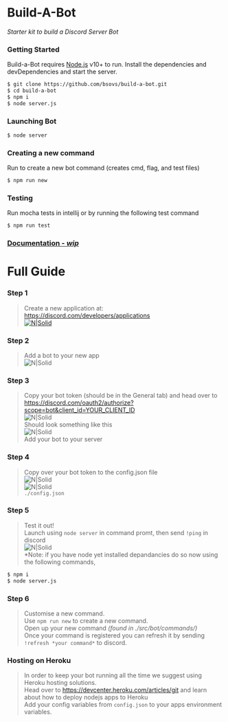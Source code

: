 # Build-A-Bot
*Starter kit to build a Discord Server Bot*

### Getting Started

Build-a-Bot requires [Node.js](https://nodejs.org/) v10+ to run.
Install the dependencies and devDependencies and start the server.

```sh
$ git clone https://github.com/bsovs/build-a-bot.git
$ cd build-a-bot
$ npm i
$ node server.js
```
### Launching Bot
```sh
$ node server
```

### Creating a new command
Run to create a new bot command (creates cmd, flag, and test files)
```sh
$ npm run new
```

### Testing
Run mocha tests in intellij or by running the following test command
```sh
$ npm run test
```

### [Documentation - *wip*](https://github.com/bsovs/build-a-bot/tree/master/src#docs---wip)

# Full Guide
### Step 1
> Create a new application at: \
> https://discord.com/developers/applications \
> [![N|Solid](https://cdn.discordapp.com/attachments/766804341439856673/774813483488641074/unknown.png)](https://discord.com/developers/applications)
### Step 2
> Add a bot to your new app \
> ![N|Solid](https://cdn.discordapp.com/attachments/766804341439856673/774814312781840394/unknown.png)
### Step 3
> Copy your bot token (should be in the General tab) and head over to \
> https://discord.com/oauth2/authorize?scope=bot&client_id=YOUR_CLIENT_ID \
> ![N|Solid](https://cdn.discordapp.com/attachments/766804341439856673/774815879317159956/unknown.png) \
> Should look something like this\
> ![N|Solid](https://cdn.discordapp.com/attachments/766804341439856673/774815592581431357/unknown.png) \
> Add your bot to your server
### Step 4
> Copy over your bot token to the config.json file \
> ![N|Solid](https://cdn.discordapp.com/attachments/766804341439856673/774814817156071434/unknown.png) \
> ![N|Solid](https://cdn.discordapp.com/attachments/766804341439856673/774816681242525776/unknown.png) \
> `./config.json`
### Step 5
> Test it out!  \
> Launch using ```node server``` in command promt, then send `!ping` in discord \
> ![N|Solid](https://cdn.discordapp.com/attachments/766804341439856673/774818702004322304/unknown.png) \
> *Note: if you have node yet installed depandancies do so now using the following commands,
```sh
$ npm i
$ node server.js
```
### Step 6
> Customise a new command.  \
> Use ``` npm run new ``` to create a new command. \
> Open up your new command *(found in ./src/bot/commands/)* \
> Once your command is registered you can refresh it by sending ```!refresh *your command*``` to discord.
### Hosting on Heroku
> In order to keep your bot running all the time we suggest using Heroku hosting solutions. \
> Head over to https://devcenter.heroku.com/articles/git and learn about how to deploy nodejs apps to Heroku \
> Add your config variables from ` config.json ` to your apps environment variables. 

